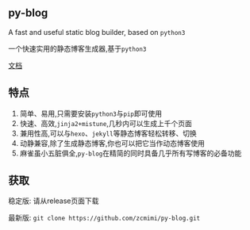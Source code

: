 ## py-blog

A fast and useful static blog builder, based on `python3`

一个快速实用的静态博客生成器,基于`python3`

[文档](https://py-blog.zcmimi.top/)

## 特点

1. 简单、易用,只需要安装`python3`与`pip`即可使用
2. 快速、高效,`jinja2+mistune`,几秒内可以生成上千个页面
3. 兼用性高,可以与`hexo`、`jekyll`等静态博客轻松转移、切换
4. 动静兼容,除了生成静态博客,你也可以把它当作动态博客使用
5. 麻雀虽小五脏俱全,`py-blog`在精简的同时具备几乎所有写博客的必备功能

## 获取

稳定版: 请从release页面下载

最新版: `git clone https://github.com/zcmimi/py-blog.git`